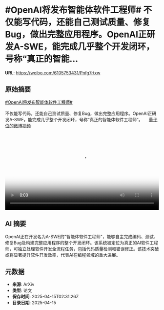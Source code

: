 # #OpenAI将发布智能体软件工程师# 不仅能写代码，还能自己测试质量、修复Bug，做出完整应用程序。OpenAI正研发A-SWE，能完成几乎整个开发闭环，号称“真正的智能...

**URL**: https://weibo.com/6105753431/Pnfg7rtxw

## 原始摘要

<a href="https://m.weibo.cn/search?containerid=231522type%3D1%26t%3D10%26q%3D%23OpenAI%E5%B0%86%E5%8F%91%E5%B8%83%E6%99%BA%E8%83%BD%E4%BD%93%E8%BD%AF%E4%BB%B6%E5%B7%A5%E7%A8%8B%E5%B8%88%23&amp;extparam=%23OpenAI%E5%B0%86%E5%8F%91%E5%B8%83%E6%99%BA%E8%83%BD%E4%BD%93%E8%BD%AF%E4%BB%B6%E5%B7%A5%E7%A8%8B%E5%B8%88%23" data-hide=""><span class="surl-text">#OpenAI将发布智能体软件工程师#</span></a> <br><br>不仅能写代码，还能自己测试质量、修复Bug，做出完整应用程序。OpenAI正研发A-SWE，能完成几乎整个开发闭环，号称“真正的智能体软件工程师”。 <a href="https://video.weibo.com/show?fid=1034:5155401600008206" data-hide=""><span class="url-icon"><img style="width: 1rem;height: 1rem" src="https://h5.sinaimg.cn/upload/2015/09/25/3/timeline_card_small_video_default.png" referrerpolicy="no-referrer"></span><span class="surl-text">量子位的微博视频</span></a> <br clear="both"><div style="clear: both"></div><video controls="controls" poster="https://tvax2.sinaimg.cn/orj480/006Fd7o3gy1i0giu0i41cj30u01407m6.jpg" style="width: 100%"><source src="https://f.video.weibocdn.com/o0/SNo19vPllx08nt9IQjgk01041200hIG20E010.mp4?label=mp4_720p&amp;template=720x1280.24.0&amp;ori=0&amp;ps=1CwnkDw1GXwCQx&amp;Expires=1744687835&amp;ssig=%2Bpfd13Gfia&amp;KID=unistore,video"><source src="https://f.video.weibocdn.com/o0/ywG2Ae8xlx08nt9Iwms001041200aoIJ0E010.mp4?label=mp4_hd&amp;template=540x960.24.0&amp;ori=0&amp;ps=1CwnkDw1GXwCQx&amp;Expires=1744687835&amp;ssig=WXNMBPKXOx&amp;KID=unistore,video"><source src="https://f.video.weibocdn.com/o0/BUSc1UBYlx08nt9IrmcU010412005OlL0E010.mp4?label=mp4_ld&amp;template=360x640.24.0&amp;ori=0&amp;ps=1CwnkDw1GXwCQx&amp;Expires=1744687835&amp;ssig=f4NLyYMI9N&amp;KID=unistore,video"><p>视频无法显示，请前往<a href="https://video.weibo.com/show?fid=1034%3A5155401600008206" target="_blank" rel="noopener noreferrer">微博视频</a>观看。</p></video>

## AI 摘要

OpenAI正在开发名为A-SWE的"智能体软件工程师"，能够自主完成编码、测试、修复Bug及构建完整应用程序的整个开发闭环。该系统被定位为真正的AI软件工程师，可独立处理软件开发全流程任务，包括代码质量检测和错误修正。该技术突破或将显著提升软件开发效率，代表AI在编程领域的重大进展。

## 元数据

- **来源**: ArXiv
- **类型**: 论文
- **保存时间**: 2025-04-15T02:31:26Z
- **目录日期**: 2025-04-15
